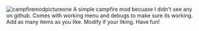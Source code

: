 ![campfiremodpictureone](https://github.com/user-attachments/assets/b530cfbc-d8ad-44c8-8003-78bfa5c786aa)
A simple campfire mod becuase I didn't see any on github.
Comes with working menu and debugs to make sure its working.
Add as many items as you like.
Modify if your liking. 
Have fun!
